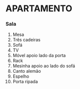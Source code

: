 # APARTAMENTO

### Sala

1. Mesa
2. Três cadeiras
3. Sofá
4. TV
5. Móvel apoio lado da porta
6. Rack
7. Mesinha apoio ao lado do sofá
8. Canto alemão
9. Espelho
10. Porta ripada

### 